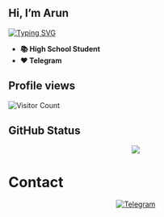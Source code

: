 ## Hi, I’m Arun

[![Typing SVG](https://readme-typing-svg.herokuapp.com/?lines=Welcome+to+My+GitHub+Profile)](https://git.io/typing-svg)

- **📚 High School Student**
- **❤️ Telegram**

## Profile views
![Visitor Count](https://profile-counter.glitch.me/{Nihaal-TG}/count.svg)
## GitHub Status
<p align="center">
<img src="https://github-readme-stats.vercel.app/api?username=Nihaal-TG&theme=highcontrast" align="center">
</p>

# Contact
<p align="center">
<a href="https://t.me/NL_BOTxCHAT"><img alt="Telegram" src="https://img.shields.io/badge/Telegram-2CA5E0?style=for-the-badge&logo=telegram&logoColor=white"/></a>
</p>
